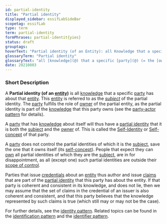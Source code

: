 ```yaml
---
id: partial-identity
title: "Partial identity"
displayed_sidebar: essifLabSideBar
scopetag: essifLab
type: term
term: partial-identity
formPhrases: partial-identit{yies}
status: draft
grouptags:
hoverText: "Partial identity (of an Entity): all Knowledge that a specific Party (= the Owner of the partial identity) has about that Entity (= the 'Subject' of the partial identity)."
glossaryTerm: "Partial identity"
glossaryText: "all [knowledge](@) that a specific [party](@) (= the [owner](@) of the partial identity) has about that [entity](@) (= the '[subject](@)' of the partial identity)."
date: 20210803
---
```


### Short Description
A **Partial identity (of an [entity](@))** is all [knowledge](@) that a specific [party](@) has about that [entity](@). This [entity](@) is referred to as the *[subject](@)* of the partial identity. The [party](@) fulfills the role of [owner](@) of the partial entity, as the partial identity is part of the [knowledge](@) that this party owns (see the [party-actor pattern](pattern-party-actor-action@) for details).

A [party](@) that has [knowledge](@) about itself will thus have a [partial identity](@) that it is both the [subject](@) and the [owner](@) of. This is called the [Self-Identity](https://en.wikipedia.org/wiki/Self-concept) or [Self-concept](https://en.wikipedia.org/wiki/Self-concept) of that party.

A [party](@) does not control the partial identities of which it is the [subject](@), save the one that it owns itself (its [self-concept](https://en.wikipedia.org/wiki/Self-concept)). People that expect they can [own](ownership@) all partial identities of which they are the [subject](@), are in for disappointment, as all (except one) such partial identities are outside their [scope of control](@).

Parties that issue [credentials](@) about an [entity](@) thus author and issue [claims](assertion@) that are part of the [partial identity](@) that this party has about the entity. If that party is coherent and consistent in its knowledge, and does not lie, then we may assume that the set of claims in the credential of an issuer is also coherent and consistent, and that this party believes that the knowledge represented by such claims is true (which still may or may not be the case).

For further details, see the [identity pattern](pattern-identity@). Related topics can be found in the [identification pattern](pattern-identification@) and the [identifier pattern](pattern-identifier@).

